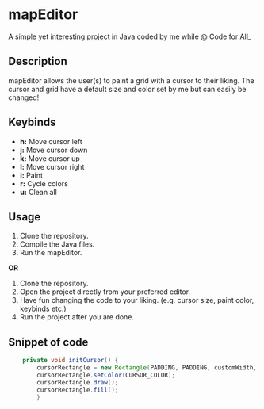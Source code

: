 # mapEditor

A simple yet interesting project in Java coded by me while @ Code for All_

## Description

mapEditor allows the user(s) to paint a grid with a cursor to their liking. The cursor and grid have a default size and color set by me but can easily be changed!

## Keybinds 

- **h:** Move cursor left
- **j:** Move cursor down
- **k:** Move cursor up
- **l:** Move cursor right
- **i:** Paint
- **r:** Cycle colors
- **u:** Clean all 

## Usage

1. Clone the repository.
2. Compile the Java files.
3. Run the mapEditor.

**OR**

1. Clone the repository.
2. Open the project directly from your preferred editor.
3. Have fun changing the code to your liking. (e.g. cursor size, paint color, keybinds etc.)
4. Run the project after you are done.

## Snippet of code

```java
    private void initCursor() {
        cursorRectangle = new Rectangle(PADDING, PADDING, customWidth, customHeight);
        cursorRectangle.setColor(CURSOR_COLOR);
        cursorRectangle.draw();
        cursorRectangle.fill();
        }
```
